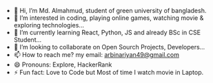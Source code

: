 - 👋 Hi, I’m Md. Almahmud, student of green university of bangladesh.
- 👀 I’m interested in coding, playing online games, watching movie & exploring technologies...
- 🌱 I’m currently learning React, Python, JS and already BSc in CSE Student...
- 💞️ I’m looking to collaborate on Open Sourch Projects, Developers... 
- 📫 How to reach me? my email: arbinariyan49@gmail.com
- 😄 Pronouns: Explore, HackerRank
- ⚡ Fun fact: Love to Code but Most of time I watch movie in Laptop.

<!---
almahmud23/almahmud23 is a ✨ special ✨ repository because its `README.md` (this file) appears on your GitHub profile.
You can click the Preview link to take a look at your changes.
--->
